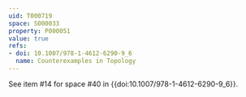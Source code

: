 ```yaml
---
uid: T000719
space: S000033
property: P000051
value: true
refs:
- doi: 10.1007/978-1-4612-6290-9_6
  name: Counterexamples in Topology
---
```


See item #14 for space #40 in {{doi:10.1007/978-1-4612-6290-9_6}}.
